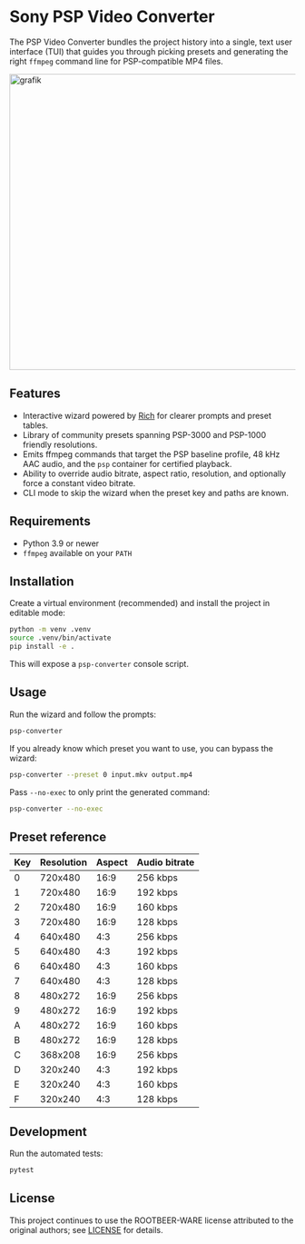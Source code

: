 # Sony PSP Video Converter

The PSP Video Converter bundles the project history into a single, text user interface (TUI) that guides you through picking presets and generating the right `ffmpeg` command line for PSP-compatible MP4 files.

<img width="628" height="521" alt="grafik" src="https://github.com/user-attachments/assets/bfc6c53d-e48d-42f7-aa1d-43e5a13b940d" />

## Features

- Interactive wizard powered by [Rich](https://rich.readthedocs.io) for clearer prompts and preset tables.
- Library of community presets spanning PSP-3000 and PSP-1000 friendly resolutions.
- Emits ffmpeg commands that target the PSP baseline profile, 48 kHz AAC audio, and the `psp` container for certified playback.
- Ability to override audio bitrate, aspect ratio, resolution, and optionally force a constant video bitrate.
- CLI mode to skip the wizard when the preset key and paths are known.

## Requirements

- Python 3.9 or newer
- `ffmpeg` available on your `PATH`

## Installation

Create a virtual environment (recommended) and install the project in editable mode:

```bash
python -m venv .venv
source .venv/bin/activate
pip install -e .
```

This will expose a `psp-converter` console script.

## Usage

Run the wizard and follow the prompts:

```bash
psp-converter
```

If you already know which preset you want to use, you can bypass the wizard:

```bash
psp-converter --preset 0 input.mkv output.mp4
```

Pass `--no-exec` to only print the generated command:

```bash
psp-converter --no-exec
```

## Preset reference

| Key | Resolution | Aspect | Audio bitrate |
| --- | ---------- | ------ | ------------- |
| 0   | 720x480    | 16:9   | 256 kbps      |
| 1   | 720x480    | 16:9   | 192 kbps      |
| 2   | 720x480    | 16:9   | 160 kbps      |
| 3   | 720x480    | 16:9   | 128 kbps      |
| 4   | 640x480    | 4:3    | 256 kbps      |
| 5   | 640x480    | 4:3    | 192 kbps      |
| 6   | 640x480    | 4:3    | 160 kbps      |
| 7   | 640x480    | 4:3    | 128 kbps      |
| 8   | 480x272    | 16:9   | 256 kbps      |
| 9   | 480x272    | 16:9   | 192 kbps      |
| A   | 480x272    | 16:9   | 160 kbps      |
| B   | 480x272    | 16:9   | 128 kbps      |
| C   | 368x208    | 16:9   | 256 kbps      |
| D   | 320x240    | 4:3    | 192 kbps      |
| E   | 320x240    | 4:3    | 160 kbps      |
| F   | 320x240    | 4:3    | 128 kbps      |

## Development

Run the automated tests:

```bash
pytest
```

## License

This project continues to use the ROOTBEER-WARE license attributed to the original authors; see [LICENSE](LICENSE) for details.
